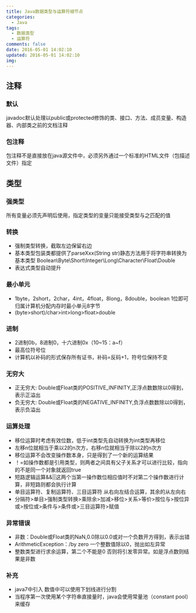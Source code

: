 ```yaml
---
title: Java数据类型与运算符细节点
categories:
  - Java
tags:
  - 数据类型
  - 运算符
comments: false
date: 2016-05-01 14:02:10
updated: 2016-05-01 14:02:10
img:
---
```

## 注释
### 默认
javadoc默认处理以public或protected修饰的类、接口、方法、成员变量、构造器、内部类之前的文档注释
### 包注释
包注释不是直接放在java源文件中，必须另外通过一个标准的HTML文件（包描述文件）指定

## 类型
### 强类型
所有变量必须先声明后使用，指定类型的变量只能接受类型与之匹配的值
### 转换
- 强制类型转换，截取左边保留右边
- 基本类型包装类都提供了parseXxx(String str)静态方法用于将字符串转换为基本类型 Boolean\Byte\Short\Integer\Long\Character\Float\Double
- 表达式类型自动提升

### 最小单元
- 1byte，2short，2char，4int，4float，8long，8double，boolean 1位即可归属计算机分配内存时最小单元8字节
- (byte>short)/char>int>long>float>double

### 进制
- 2进制0b，8进制0，十六进制0x（10~15：a~f）
- 最高位符号位 
- 计算机以补码的形式保存所有证书，补码=反码+1，符号位保持不变

### 无穷大
- 正无穷大: Double或Float类的POSITIVE_INFINITY,正浮点数数除以0得到，表示正溢出
- 负无穷大: Double或Float类的NEGATIVE_INFINITY,负浮点数数除以0得到，表示负溢出

### 运算处理
- 移位运算时考虑有效位数，低于int类型先自动转换为int类型再移位
- 左移n位就相当于乘以2的n次方，右移n位就相当于除以2的n次方
- 移位运算不会改变操作数本身，只是得到了一个新的运算结果
- ！=如操作数都是引用类型，则两者之间具有父子关系才可以进行比较，指向的不是同一个对象就返回true
- 短路逻辑运算&&\||这两个当第一操作数位相应值时不对第二个操作数进行计算，非短路则都会执行计算
- 单目运算符、复制运算符、三目运算符 从右向左结合运算，其余的从左向右
- 分隔符>单目>强制类型转换>乘除余>加减>移位>关系>等价>按位与>按位异或>按位或>条件与>条件或>三目运算符>赋值

### 异常错误
- 非数：Double或Float类的NaN,0.0除以0.0或对一个负数开方得到，表示出错
- ArithmeticException：/by zero   一个整数值除以0，抛出如左异常
- 整数类型进行求余运算，第二个不能是0 否则将引发零异常。如是浮点数则结果是非数

### 补充
- java7中引入 数值中可以使用下划线进行分割
- 当程序第一次使用某个字符串直接量时，java会使用常量池（constant pool）来缓存